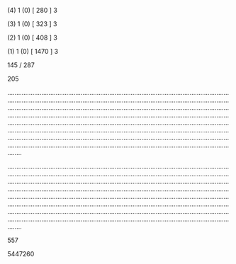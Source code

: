 (4) 1 (0) [ 280 ] 3 


(3) 1 (0) [ 323 ] 3 


(2) 1 (0) [ 408 ] 3 


(1) 1 (0) [ 1470 ] 3 


145 / 287 


205 


........................................................................................................................................................................................................................................................................................................................................................................................................................................................................................................................................................................................................................................................................................................................................................................................................................................................................................................................................................................................................................................ 


 


........................................................................................................................................................................................................................................................................................................................................................................................................................................................................................................................................................................................................................................................................................................................................................................................................................................................................................................................................................................................................................................ 


 


557 


5447260 


